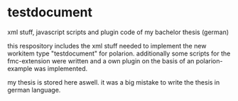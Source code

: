 # testdocument
xml stuff, javascript scripts and plugin code of my bachelor thesis (german)


this respository includes the xml stuff needed to implement the new workitem type "testdocument" for polarion.
additionally some scripts for the fmc-extension were written and a own plugin on the basis of an polarion-example was implemented.

my thesis is stored here aswell.
it was a big mistake to write the thesis in german language.
